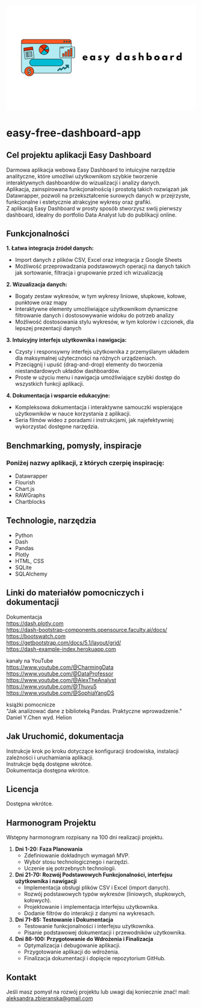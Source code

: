 ![alt text](images/logo.png)

# easy-free-dashboard-app
## Cel projektu aplikacji Easy Dashboard ##

Darmowa aplikacja webowa Easy Dashboard to intuicyjne narzędzie analityczne, które umożliwi użytkownikom szybkie tworzenie interaktywnych dashboardów do wizualizacji i analizy danych.<br>
Aplikacja, zainspirowana funkcjonalnością i prostotą takich rozwiązań jak Datawrapper, pozwoli na przekształcenie surowych danych w przejrzyste, funkcjonalne i estetycznie atrakcyjne wykresy oraz grafiki.<br> 
Z aplikacją Easy Dashboard w prosty sposób stworzysz swój pierwszy dashboard, idealny do portfolio Data Analyst lub do publikacji online.


## Funkcjonalności 
**1. Łatwa integracja źródeł danych:**
- Import danych z plików CSV, Excel oraz integracja z Google Sheets
- Możliwość przeprowadzania podstawowych operacji na danych takich jak sortowanie, filtracja i grupowanie przed ich wizualizacją

**2. Wizualizacja danych:**
- Bogaty zestaw wykresów, w tym wykresy liniowe, słupkowe, kołowe, punktowe oraz mapy
- Interaktywne elementy umożliwiające użytkownikom dynamiczne filtrowanie danych i dostosowywanie widoku do potrzeb analizy
- Możliwość dostosowania stylu wykresów, w tym kolorów i czcionek, dla lepszej prezentacji danych

**3. Intuicyjny interfejs użytkownika i nawigacja:**
- Czysty i responsywny interfejs użytkownika z przemyślanym układem dla maksymalnej użyteczności na różnych urządzeniach.
- Przeciągnij i upuść (drag-and-drop) elementy do tworzenia niestandardowych układów dashboardów. 
- Proste w użyciu menu i nawigacja umożliwiające szybki dostęp do wszystkich funkcji aplikacji.

**4. Dokumentacja i wsparcie edukacyjne:**

- Kompleksowa dokumentacja i interaktywne samouczki wspierające użytkowników w nauce korzystania z aplikacji.
- Seria filmów wideo z poradami i instrukcjami, jak najefektywniej wykorzystać dostępne narzędzia.

## Benchmarking, pomysły, inspiracje

### Poniżej nazwy aplikacji, z których czerpię inspirację: ###

- Datawrapper
- Flourish
- Chart.js
- RAWGraphs
- Chartblocks

## Technologie, narzędzia 

- Python
- Dash
- Pandas
- Plotly
- HTML, CSS
- SQLite
- SQLAlchemy

## Linki do materiałów pomocniczych i dokumentacji
Dokumentacja <br>
https://dash.plotly.com<br>
https://dash-bootstrap-components.opensource.faculty.ai/docs/<br>
https://bootswatch.com<br>
https://getbootstrap.com/docs/5.1/layout/grid/<br>
https://dash-example-index.herokuapp.com<br>

kanały na YouTube<br>
https://www.youtube.com/@CharmingData<br>
https://www.youtube.com/@DataProfessor<br>
https://www.youtube.com/@AlexTheAnalyst<br>
https://www.youtube.com/@Thuvu5<br>
https://www.youtube.com/@SophiaYangDS<br>

książki pomocnicze<br>
"Jak analizować dane z biblioteką Pandas. Praktyczne wprowadzenie." Daniel Y.Chen wyd. Helion <br>

## Jak Uruchomić, dokumentacja

Instrukcje krok po kroku dotyczące konfiguracji środowiska, instalacji zależności i uruchamiania aplikacji.<br>
Instrukcje będą dostępne wkrótce.<br>
Dokumentacja dostępna wkrótce. 

## Licencja

Dostępna wkrótce.

## Harmonogram Projektu

Wstępny harmonogram rozpisany na 100 dni realizacji projektu.

1. **Dni 1-20: Faza Planowania**
    - Zdefiniowanie dokładnych wymagań MVP.
    - Wybór stosu technologicznego i narzędzi.
    - Uczenie się potrzebnych technologii.
2. **Dni 21-70: Rozwój Podstawowych Funkcjonalności, interfejsu użytkownika i nawigacji**
    - Implementacja obsługi plików CSV i Excel (import danych).
    - Rozwój podstawowych typów wykresów (liniowych, słupkowych, kołowych).
    - Projektowanie i implementacja interfejsu użytkownika.
    - Dodanie filtrów do interakcji z danymi na wykresach.
3. **Dni 71-85: Testowanie i Dokumentacja**
    - Testowanie funkcjonalności i interfejsu użytkownika.
    - Pisanie podstawowej dokumentacji i przewodników użytkownika.
4. **Dni 86-100: Przygotowanie do Wdrożenia i Finalizacja**
    - Optymalizacja i debugowanie aplikacji.
    - Przygotowanie aplikacji do wdrożenia.
    - Finalizacja dokumentacji i dopięcie repozytorium GitHub.
   
## **Kontakt**

Jeśli masz pomysł na rozwój projektu lub uwagi daj koniecznie znać!
mail: aleksandra.zbieranska@gmail.com
